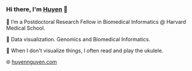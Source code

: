 ### Hi there, I'm [Huyen](https://huyennguyen.com) 👋

<!--
**huyen-nguyen/huyen-nguyen** is a ✨ _special_ ✨ repository because its `README.md` (this file) appears on your GitHub profile. -->



🌱 I’m a Postdoctoral Research Fellow in Biomedical Informatics @ Harvard Medical School. 

🎯 Data visualization. Genomics and Biomedical Informatics.

🍁 When I don't visualize things, I often read and play the ukulele.

🌐  [huyennguyen.com](https://huyennguyen.com)

